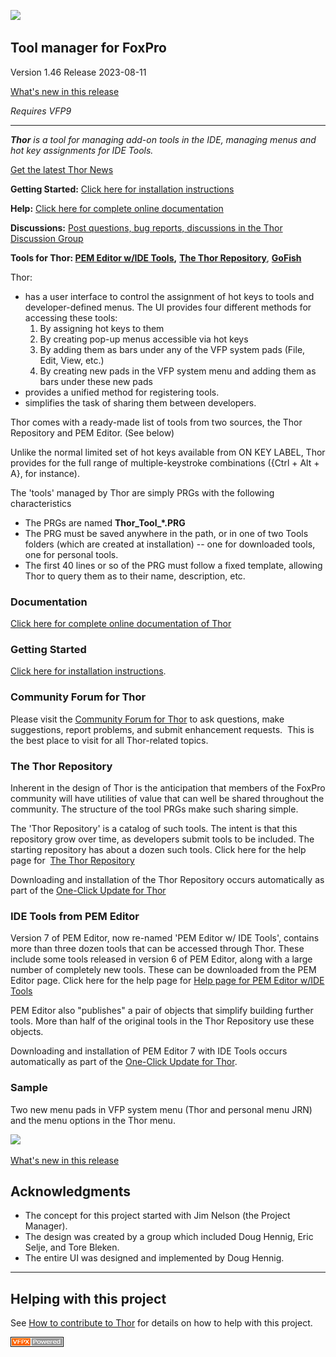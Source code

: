 ![](Docs/Images/Thor.png)  
## Tool manager for FoxPro

Version 1.46 Release 2023-08-11

[What's new in this release](Change%20Log.md)

_Requires VFP9_

***

_**Thor** is a tool for managing add-on tools in the IDE, managing menus and hot key assignments for IDE Tools._

[Get the latest Thor News](https://github.com/VFPX/ThorNews/blob/main/NewsItems/Archives.md)

**Getting Started:** [Click here for installation instructions](Docs/Thor_install.md)

**Help:** [Click here for complete online documentation](Docs/Thor_help.md)

**Discussions:** [Post questions, bug reports, discussions in the Thor Discussion Group](http://groups.google.com/group/FoxProThor)

**Tools for Thor: [PEM Editor w/IDE Tools](https://github.com/VFPX/PEMEditor),** **[The Thor Repository](Docs/Thor_repository.md)**, **[GoFish](https://github.com/VFPX/GoFish)** 

Thor:

*   has a user interface to control the assignment of hot keys to tools and developer-defined menus. The UI provides four different methods for accessing these tools:
    1.  By assigning hot keys to them
    2.  By creating pop-up menus accessible via hot keys
    3.  By adding them as bars under any of the VFP system pads (File, Edit, View, etc.)
    4.  By creating new pads in the VFP system menu and adding them as bars under these new pads
*   provides a unified method for registering tools.
*   simplifies the task of sharing them between developers.

Thor comes with a ready-made list of tools from two sources, the Thor Repository and PEM Editor. (See below)

Unlike the normal limited set of hot keys available from ON KEY LABEL, Thor provides for the full range of multiple-keystroke combinations ({Ctrl + Alt + A}, for instance). 

The 'tools' managed by Thor are simply PRGs with the following characteristics

*   The PRGs are named **Thor_Tool_*.PRG**
*   The PRG must be saved anywhere in the path, or in one of two Tools folders (which are created at installation) -- one for downloaded tools, one for personal tools.
*   The first 40 lines or so of the PRG must follow a fixed template, allowing Thor to query them as to their name, description, etc.

### Documentation

[Click here for complete online documentation of Thor](Docs/Thor_help.md)

### Getting Started

[Click here for installation instructions](Docs/Thor_install.md).

### Community Forum for Thor

Please visit the [Community Forum for Thor](http://groups.google.com/group/FoxProThor) to ask questions, make suggestions, report problems, and submit enhancement requests.  This is the best place to visit for all Thor-related topics.

### The Thor Repository

Inherent in the design of Thor is the anticipation that members of the FoxPro community will have utilities of value that can well be shared throughout the community. The structure of the tool PRGs make such sharing simple.  

The 'Thor Repository' is a catalog of such tools. The intent is that this repository grow over time, as developers submit tools to be included. The starting repository has about a dozen such tools. Click here for the help page for  [The Thor Repository](Docs/Thor_repository.md)  

Downloading and installation of the Thor Repository occurs automatically as part of the [One-Click Update for Thor](Docs/Thor_one-click_update.md)

### IDE Tools from PEM Editor

Version 7 of PEM Editor, now re-named 'PEM Editor w/ IDE Tools', contains more than three dozen tools that can be accessed through Thor. These include some tools released in version 6 of PEM Editor, along with a large number of completely new tools. These can be downloaded from the PEM Editor page. Click here for the help page for [Help page for PEM Editor w/IDE Tools](https://github.com/VFPX/PEMEditor)  

PEM Editor also "publishes" a pair of objects that simplify building further tools. More than half of the original tools in the Thor Repository use these objects.

Downloading and installation of PEM Editor 7 with IDE Tools occurs automatically as part of the [One-Click Update for Thor](Docs/Thor_one-click_update.md).

### Sample

Two new menu pads in VFP system menu (Thor and personal menu JRN) and the menu options in the Thor menu.

![](Docs/Images/Thor_image_4.png)

[What's new in this release](Change%20Log.md)

## Acknowledgments

*   The concept for this project started with Jim Nelson (the Project Manager).
*   The design was created by a group which included Doug Hennig, Eric Selje, and Tore Bleken.
*   The entire UI was designed and implemented by Doug Hennig.

----
## Helping with this project
See [How to contribute to Thor](.github/CONTRIBUTING.md) for details on how to help with this project.

![Picture](Docs/Images/vfpxpoweredby_alternative.gif)